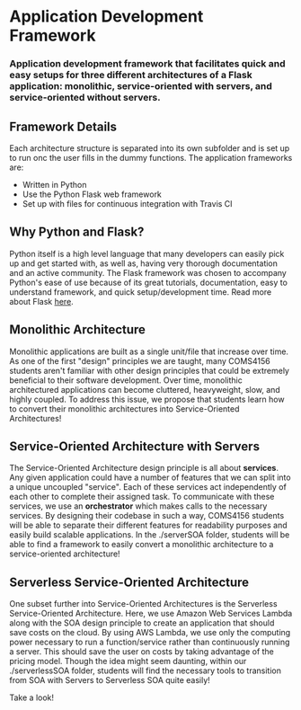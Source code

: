 # Application Development Framework

### Application development framework that facilitates quick and easy setups for three different architectures of a Flask application: monolithic, service-oriented with servers, and service-oriented without servers.

## Framework Details
Each architecture structure is separated into its own subfolder and is set up to run onc the user fills in the dummy functions. The application frameworks are:
* Written in Python
* Use the Python Flask web framework
* Set up with files for continuous integration with Travis CI

## Why Python and Flask?
Python itself is a high level language that many developers can easily pick up and get started with, as well as, having very thorough documentation and an active community. The Flask framework was chosen to accompany Python's ease of use because of its great tutorials, documentation, easy to understand framework, and quick setup/development time.
Read more about Flask [here](http://flask.pocoo.org/).

## Monolithic Architecture
Monolithic applications are built as a single unit/file that increase over time. As one of the first "design" principles we are taught, many COMS4156 students aren't familiar with other design principles that could be extremely beneficial to their software development. Over time, monolithic architectured applications can become cluttered, heavyweight, slow, and highly coupled. To address this issue, we propose that students learn how to convert their monolithic architectures into Service-Oriented Architectures!

## Service-Oriented Architecture with Servers
The Service-Oriented Architecture design principle is all about <b>services</b>. Any given application could have a number of features that we can split into a unique uncoupled "service". Each of these services act independently of each other to complete their assigned task. To communicate with these services, we use an <b>orchestrator</b> which makes calls to the necessary services. By designing their codebase in such a way, COMS4156 students will be able to separate their different features for readability purposes and easily build scalable applications. In the ./serverSOA folder, students will be able to find a framework to easily convert a monolithic architecture to a service-oriented architecture!

## Serverless Service-Oriented Architecture
One subset further into Service-Oriented Architectures is the Serverless Service-Oriented Architecture. Here, we use Amazon Web Services Lambda along with the SOA design principle to create an application that should save costs on the cloud. By using AWS Lambda, we use only the computing power necessary to run a function/service rather than continuously running a server. This should save the user on costs by taking advantage of the pricing model. Though the idea might seem daunting, within our ./serverlessSOA folder, students will find the necessary tools to transition from SOA with Servers to Serverless SOA quite easily!

Take a look!
